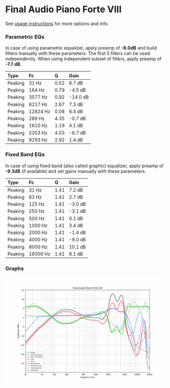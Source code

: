 # Final Audio Piano Forte VIII
See [usage instructions](https://github.com/jaakkopasanen/AutoEq#usage) for more options and info.

### Parametric EQs
In case of using parametric equalizer, apply preamp of **-8.0dB** and build filters manually
with these parameters. The first 5 filters can be used independently.
When using independent subset of filters, apply preamp of **-7.7 dB**.

| Type    | Fc       |    Q | Gain     |
|:--------|:---------|:-----|:---------|
| Peaking | 31 Hz    | 0.52 | 6.7 dB   |
| Peaking | 164 Hz   | 0.79 | -4.5 dB  |
| Peaking | 3577 Hz  | 0.92 | -14.0 dB |
| Peaking | 6217 Hz  | 2.67 | 7.3 dB   |
| Peaking | 12824 Hz | 0.08 | 6.4 dB   |
| Peaking | 289 Hz   | 4.35 | -0.7 dB  |
| Peaking | 1610 Hz  | 1.19 | 4.1 dB   |
| Peaking | 2353 Hz  | 4.03 | -6.7 dB  |
| Peaking | 9293 Hz  | 2.92 | 1.4 dB   |

### Fixed Band EQs
In case of using fixed band (also called graphic) equalizer, apply preamp of **-9.3dB**
(if available) and set gains manually with these parameters.

| Type    | Fc       |    Q | Gain    |
|:--------|:---------|:-----|:--------|
| Peaking | 31 Hz    | 1.41 | 7.2 dB  |
| Peaking | 63 Hz    | 1.41 | 2.7 dB  |
| Peaking | 125 Hz   | 1.41 | -3.0 dB |
| Peaking | 250 Hz   | 1.41 | -3.1 dB |
| Peaking | 500 Hz   | 1.41 | 0.1 dB  |
| Peaking | 1000 Hz  | 1.41 | 3.4 dB  |
| Peaking | 2000 Hz  | 1.41 | -1.4 dB |
| Peaking | 4000 Hz  | 1.41 | -9.0 dB |
| Peaking | 8000 Hz  | 1.41 | 10.1 dB |
| Peaking | 16000 Hz | 1.41 | 8.1 dB  |

### Graphs
![](./Final%20Audio%20Piano%20Forte%20VIII.png)